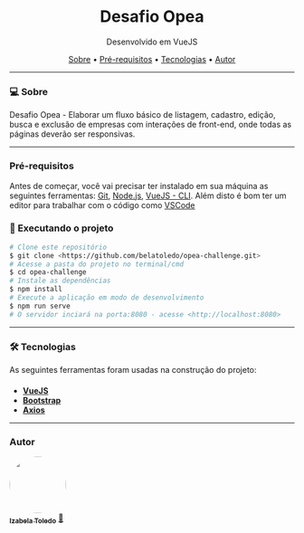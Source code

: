 <h1 align="center">Desafio Opea</h1>
<p align="center">Desenvolvido em VueJS</p>

<p align="center">
 <a href="#-sobre">Sobre</a> • 
 <a href="#pré-requisitos">Pré-requisitos</a> • 
 <a href="#-tecnologias">Tecnologias</a> • 
 <a href="#autor">Autor</a>
</p>

---

### 💻 Sobre

Desafio Opea - Elaborar um fluxo básico de listagem, cadastro, edição, busca e exclusão de empresas com interações de front-end, onde todas as páginas deverão ser responsivas. 

---

### Pré-requisitos

Antes de começar, você vai precisar ter instalado em sua máquina as seguintes ferramentas:
[Git](https://git-scm.com), [Node.js](https://nodejs.org/en/), [VueJS - CLI](https://cli.vuejs.org/).
Além disto é bom ter um editor para trabalhar com o código como [VSCode](https://code.visualstudio.com/)

### 🎲 Executando o projeto

```bash
# Clone este repositório
$ git clone <https://github.com/belatoledo/opea-challenge.git>
# Acesse a pasta do projeto no terminal/cmd
$ cd opea-challenge
# Instale as dependências
$ npm install
# Execute a aplicação em modo de desenvolvimento
$ npm run serve
# O servidor inciará na porta:8080 - acesse <http://localhost:8080>
```

---

### 🛠 Tecnologias

As seguintes ferramentas foram usadas na construção do projeto:

#### 
- **[VueJS](https://cli.vuejs.org/)**
- **[Bootstrap](https://getbootstrap.com/docs/5.2/getting-started/introduction/)**
- **[Axios](https://github.com/axios/axios)**

---

### Autor

<a href="https://www.linkedin.com/in/izabela-toledo/">
 <img style="border-radius: 50%;" src="https://avatars.githubusercontent.com/u/61567726?v=4" width="100px;" alt=""/>
 <br />
 <sub><b>Izabela Toledo</b></sub></a> <a href="https://github.com/belatoledo">🚀</a>